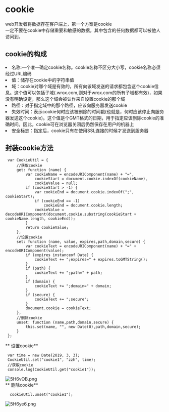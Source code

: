 # cookie
web开发者将数据存在客户端上，第一个方案是cookie  
一定不要在cookie中存储重要和敏感的数据，其中包含的任何数据都可以被他人访问到。
## cookie的构成
<li>名称:一个唯一确定cookie名称。cookie名称不区分大小写，cookie名称必须经过URL编码
<li>值：储存在cookie中的字符串值
<li>域：cookie对哪个域是有效的，所有向该域发送的请求都包含这个cookie信息。这个值可以包括子域(.wrox.com,则对于wrox.com的所有子域都有效)，如果没有明确设定，那么这个域会被认作来自设置cookie的那个域
<li>路径：对于指定域中的那个路径，应该向服务器发送cookie
<li>失效时间：表示cookie何时应该被删除的时间戳(也就是，何时应该停止向服务器发送这个cookie)。这个值是个GMT格式的日期，用于指定应该删除cookie的准确时间。因此，cookie可在浏览器关闭后仍然保存在用户的机器上
<li>安全标志：指定后，cookie只有在使用SSL连接的时候才发送到服务器  


## 封装cookie方法

     var CookieUtil = {
         //获取cookie
         get: function (name) {
             var cookieName = encodeURIComponent(name) + "=",
                 cookieStart = document.cookie.indexOf(cookieName),
                 cookieValue = null;
             if (cookieStart > -1) {
                 var cookieEnd = document.cookie.indexOf(";", cookieStart);
                 if (cookieEnd == -1)
                     cookieEnd = document.cookie.length;
                 cookieValue = decodeURIComponent(document.cookie.substring(cookieStart + cookieName.length, cookieEnd));
             }
             return cookieValue;
         },
         //设置cookie
         set: function (name, value, expires,path,domain,secure) {
             var cookieText = encodeURIComponent(name) + "=" + encodeURIComponent(value);
             if (expires instanceof Date) {
                 cookieText += ";expires=" + expires.toGMTString();
             }
             if (path) {
                 cookieText += ";path=" + path;
             }
             if (domain) {
                 cookieText += ";domain=" + domain;
             }
             if (secure) {
                 cookieText += ";secure";
             }
             document.cookie = cookieText;
         },
         //删除cookie
         unset: function (name,path,domain,secure) {
             this.set(name, "", new Date(0),path,domain,secure);
         }
     };

** 设置cookie**

     var time = new Date(2019, 3, 3);
     CookieUtil.set("cookie1", "zzh", time);
     //获取cookie
     console.log(CookieUtil.get("cookie1"));
![5H6vOB.png](https://s1.ax2x.com/2018/09/30/5H6vOB.png)    
** 删除cookie**

      cookieUtil.unset("cookie1");
![5H6ye6.png](https://s1.ax2x.com/2018/09/30/5H6ye6.png)
